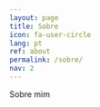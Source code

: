 ```yaml
---
layout: page
title: Sobre
icon: fa-user-circle
lang: pt
ref: about
permalink: /sobre/
nav: 2
---
```


Sobre mim
